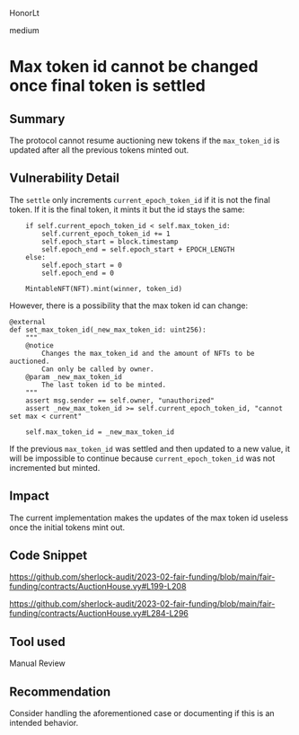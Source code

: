 HonorLt

medium

# Max token id cannot be changed once final token is settled

## Summary

The protocol cannot resume auctioning new tokens if the `max_token_id` is updated after all the previous tokens minted out.

## Vulnerability Detail

The `settle` only increments `current_epoch_token_id` if it is not the final token. If it is the final token, it mints it but the id stays the same:
```vyper
    if self.current_epoch_token_id < self.max_token_id:
        self.current_epoch_token_id += 1
        self.epoch_start = block.timestamp
        self.epoch_end = self.epoch_start + EPOCH_LENGTH
    else:
        self.epoch_start = 0
        self.epoch_end = 0

    MintableNFT(NFT).mint(winner, token_id)
```

However, there is a possibility that the max token id can change:
```vyper
@external
def set_max_token_id(_new_max_token_id: uint256):
    """
    @notice
        Changes the max_token_id and the amount of NFTs to be auctioned.
        Can only be called by owner.
    @param _new_max_token_id
        The last token id to be minted.
    """
    assert msg.sender == self.owner, "unauthorized"
    assert _new_max_token_id >= self.current_epoch_token_id, "cannot set max < current"

    self.max_token_id = _new_max_token_id
```

If the previous `max_token_id` was settled and then updated to a new value, it will be impossible to continue because `current_epoch_token_id` was not incremented but minted.

## Impact

The current implementation makes the updates of the max token id useless once the initial tokens mint out. 

## Code Snippet

https://github.com/sherlock-audit/2023-02-fair-funding/blob/main/fair-funding/contracts/AuctionHouse.vy#L199-L208

https://github.com/sherlock-audit/2023-02-fair-funding/blob/main/fair-funding/contracts/AuctionHouse.vy#L284-L296

## Tool used

Manual Review

## Recommendation

Consider handling the aforementioned case or documenting if this is an intended behavior.
